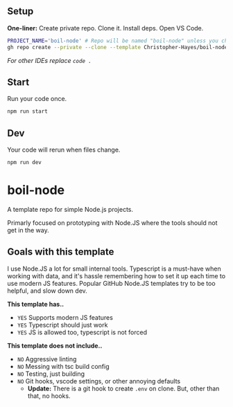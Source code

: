 ## Setup

**One-liner:** Create private repo. Clone it. Install deps. Open VS Code.

```bash
PROJECT_NAME='boil-node' # Repo will be named "boil-node" unless you change this.
gh repo create --private --clone --template Christopher-Hayes/boil-node "$PROJECT_NAME" && cd "$PROJECT_NAME" && npm i && code .
```

*For other IDEs replace `code .`*

## Start

Run your code once.

```bash
npm run start
```

## Dev

Your code will rerun when files change.

```bash
npm run dev
```

# boil-node

A template repo for simple Node.js projects.

Primarly focused on prototyping with Node.JS where the tools should not get in the way.

## Goals with this template

I use Node.JS a lot for small internal tools. Typescript is a must-have when working with data, and it's hassle remembering how to set it up each time to use modern JS features. Popular GitHub Node.JS templates try to be too helpful, and slow down dev.

**This template has..**

- `YES` Supports modern JS features
- `YES` Typescript should just work
- `YES` JS is allowed too, typescript is not forced

**This template does not include..**

- `NO` Aggressive linting
- `NO` Messing with tsc build config
- `NO` Testing, just building
- `NO` Git hooks, vscode settings, or other annoying defaults
  - **Update:** There is a git hook to create `.env` on clone. But, other than that, no hooks.
